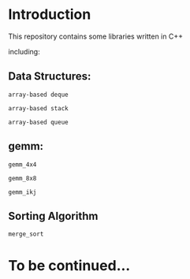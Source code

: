# Introduction #
This repository contains some libraries written in C++

including:

## Data Structures: ## 

    array-based deque

    array-based stack

    array-based queue

## gemm: ##
    
    gemm_4x4

    gemm_8x8

    gemm_ikj

## Sorting Algorithm ##    

    merge_sort


# To be continued... #